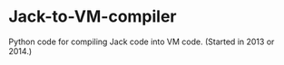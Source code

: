 Jack-to-VM-compiler
===================

Python code for compiling Jack code into VM code. (Started in 2013 or 2014.)

